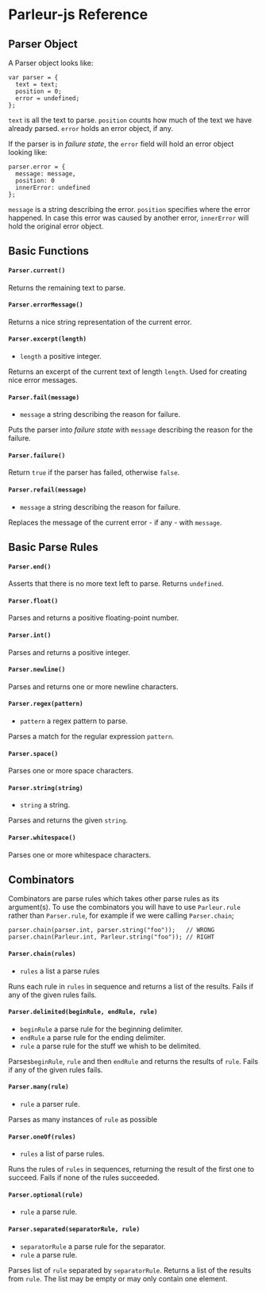 # Parleur-js Reference
## Parser Object
A Parser object looks like:
```
var parser = {
  text = text;
  position = 0;
  error = undefined;
};
```
`text` is all the text to parse. `position` counts how much of the text we have already parsed. `error` holds an error object, if any.

If the parser is in *failure state*, the `error` field will hold an error object looking like:

```
parser.error = {
  message: message,
  position: 0
  innerError: undefined
};
```
`message` is a string describing the error. `position` specifies where the error happened. In case this error was caused by another error,
`innerError` will hold the original error object.

## Basic Functions

#### `Parser.current()`
Returns the remaining text to parse.

#### `Parser.errorMessage()`
Returns a nice string representation of the current error.

#### `Parser.excerpt(length)`
* `length` a positive integer.

Returns an excerpt of the current text of length `length`. Used for creating nice error messages.

#### `Parser.fail(message)`
* `message` a string describing the reason for failure.

Puts the parser into *failure state* with `message` describing the reason for the failure.

#### `Parser.failure()`
Return `true` if the parser has failed, otherwise `false`.

#### `Parser.refail(message)`
* `message` a string describing the reason for failure.

Replaces the message of the current error - if any - with `message`.

## Basic Parse Rules
#### `Parser.end()`
Asserts that there is no more text left to parse. Returns `undefined`.

#### `Parser.float()`
Parses and returns a positive floating-point number.

#### `Parser.int()`
Parses and returns a positive integer.

#### `Parser.newline()`
Parses and returns one or more newline characters.

#### `Parser.regex(pattern)`
* `pattern` a regex pattern to parse.

Parses a match for the regular expression `pattern`.

#### `Parser.space()`
Parses one or more space characters.

#### `Parser.string(string)`
* `string` a string.

Parses and returns the given `string`.

#### `Parser.whitespace()`
Parses one or more whitespace characters.

## Combinators
Combinators are parse rules which takes other parse rules as its argument(s). To use the combinators you will have to use `Parleur.rule`
rather than `Parser.rule`, for example if we were calling `Parser.chain`;

```
parser.chain(parser.int, parser.string("foo"));   // WRONG
parser.chain(Parleur.int, Parleur.string("foo")); // RIGHT
```

#### `Parser.chain(rules)`
* `rules` a list a parse rules

Runs each rule in `rules` in sequence and returns a list of the results. Fails if any of the given rules fails.

#### `Parser.delimited(beginRule, endRule, rule)`
* `beginRule` a parse rule for the beginning delimiter.
* `endRule` a parse rule for the ending delimiter.
* `rule` a parse rule for the stuff we whish to be delimited.

Parses`beginRule`, `rule` and then `endRule` and returns the results of `rule`. Fails if any of the given rules fails.

#### `Parser.many(rule)`
* `rule` a parser rule.

Parses as many instances of `rule` as possible

#### `Parser.oneOf(rules)`
* `rules` a list of parse rules.

Runs the rules of `rules` in sequences, returning the result of the first one to succeed. Fails if none
of the rules succeeded.

#### `Parser.optional(rule)`
* `rule` a parse rule.

#### `Parser.separated(separatorRule, rule)`
* `separatorRule` a parse rule for the separator.
* `rule` a parse rule.

Parses list of `rule` separated by `separatorRule`. Returns a list of the results from `rule`. The list may be empty or may only
contain one element.

